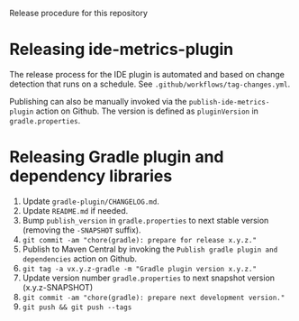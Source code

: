 Release procedure for this repository

# Releasing ide-metrics-plugin

The release process for the IDE plugin is automated and based on change detection that runs on a 
schedule. See `.github/workflows/tag-changes.yml`.

Publishing can also be manually invoked via the `publish-ide-metrics-plugin` action on Github. The 
version is defined as `pluginVersion` in `gradle.properties`.

# Releasing Gradle plugin and dependency libraries

1. Update `gradle-plugin/CHANGELOG.md`.
1. Update `README.md` if needed.
1. Bump `publish_version` in `gradle.properties` to next stable version (removing the `-SNAPSHOT` 
   suffix).
1. `git commit -am "chore(gradle): prepare for release x.y.z."`
1. Publish to Maven Central by invoking the `Publish gradle plugin and dependencies` action on 
   Github.
1. `git tag -a vx.y.z-gradle -m "Gradle plugin version x.y.z."`
1. Update version number `gradle.properties` to next snapshot version (x.y.z-SNAPSHOT)
1. `git commit -am "chore(gradle): prepare next development version."`
1. `git push && git push --tags`
